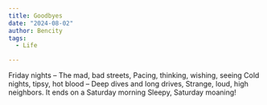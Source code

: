 ```yaml
---
title: Goodbyes
date: "2024-08-02"
author: Bencity
tags:
  - Life

---
```


Friday nights –
The mad, bad streets,
Pacing, thinking, wishing, seeing
Cold nights, tipsy, hot blood –
Deep dives and long drives,
Strange, loud, high neighbors.
It ends on a Saturday morning
Sleepy, Saturday moaning!

